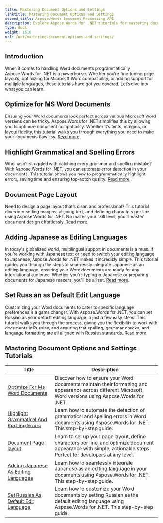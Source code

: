 ```yaml
---
title: Mastering Document Options and Settings
linktitle: Mastering Document Options and Settings
second_title: Aspose.Words Document Processing API
description: Explore Aspose.Words for .NET tutorials for mastering document options and settings. Learn optimizing for Word, grammar checks, page layouts, and editing languages.
type: docs
weight: 1510
url: /net/mastering-document-options-and-settings/
---
```

## Introduction

When it comes to handling Word documents programmatically, Aspose.Words for .NET is a powerhouse. Whether you’re fine-tuning page layouts, optimizing for Microsoft Word compatibility, or adding support for multiple languages, these tutorials have got you covered. Let’s dive into what you can learn.

## Optimize for MS Word Documents
Ensuring your Word documents look perfect across various Microsoft Word versions can be tricky. Aspose.Words for .NET simplifies this by allowing you to optimize document compatibility. Whether it’s fonts, margins, or layout fidelity, this tutorial walks you through everything you need to make your documents flawless. [Read more](./optimize-for-ms-word-document/).

## Highlight Grammatical and Spelling Errors
Who hasn’t struggled with catching every grammar and spelling mistake? With Aspose.Words for .NET, you can automate error detection in your documents. This tutorial shows you how to programmatically highlight errors, saving time and ensuring top-notch quality. [Read more](./highlight-grammatical-and-spelling-errors/).

## Document Page Layout
Need to design a page layout that’s clean and professional? This tutorial dives into setting margins, aligning text, and defining characters per line using Aspose.Words for .NET. No matter your skill level, you’ll master document design effortlessly. [Read more](./document-page-layout/).

## Adding Japanese as Editing Languages
In today's globalized world, multilingual support in documents is a must. If you’re working with Japanese text or need to switch your editing language to Japanese, Aspose.Words for .NET makes it incredibly simple. This tutorial guides you through the steps to seamlessly integrate Japanese as an editing language, ensuring your Word documents are ready for any international audience. Whether you're typing in Japanese or preparing documents for Japanese readers, you'll be all set. [Read more](./adding-japanese-as-editing-languages/).

## Set Russian as Default Edit Language
Customizing your Word documents to cater to specific language preferences is a game changer. With Aspose.Words for .NET, you can set Russian as your default editing language in just a few easy steps. This tutorial walks you through the process, giving you the flexibility to work with documents in Russian, and ensuring that spelling, grammar checks, and language formatting are all aligned with Russian standards. [Read more](./set-russian-as-default-edit-language/).


 ## Mastering Document Options and Settings Tutorials
| Title | Description |
| --- | --- |
| [Optimize For Ms Word Documents](./optimize-for-ms-word-document/) | Discover how to ensure your Word documents maintain their formatting and appearance across different Microsoft Word versions using Aspose.Words for .NET. |
| [Highlight Grammatical And Spelling Errors](./highlight-grammatical-and-spelling-errors/) | Learn how to automate the detection of grammatical and spelling errors in Word documents using Aspose.Words for .NET. This step-by-step guide. |
| [Document Page layout](./document-page-layout/) | Learn to set up your page layout, define characters per line, and optimize document appearance with simple, actionable steps. Perfect for developers at any level. |
| [Adding Japanese As Editing Languages](./adding-japanese-as-editing-languages/) | Learn how to seamlessly integrate Japanese as an editing language in your documents using Aspose.Words for .NET. This step-by-step guide. |
| [Set Russian As Default Edit Language](./set-russian-as-default-edit-language/) | Learn how to customize your Word documents by setting Russian as the default editing language using Aspose.Words for .NET. This step-by-step guide. |